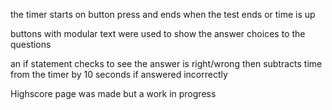 <!-- GIVEN I am taking a code quiz
WHEN I click the start button
THEN a timer starts and I am presented with a question -->

the timer starts on button press and ends when the test ends or time is up

<!-- WHEN I answer a question
THEN I am presented with another question -->

buttons with modular text were used to show the answer choices to the questions

<!--
WHEN I answer a question incorrectly
THEN time is subtracted from the clock -->

an if statement checks to see the answer is right/wrong then subtracts time from the timer by 10 seconds if answered incorrectly

<!-- WHEN all questions are answered or the timer reaches 0 -->
<!-- THEN the game is over -->
<!-- WHEN the game is over -->
<!-- THEN I can save my initials and score -->

Highscore page was made but a work in progress
